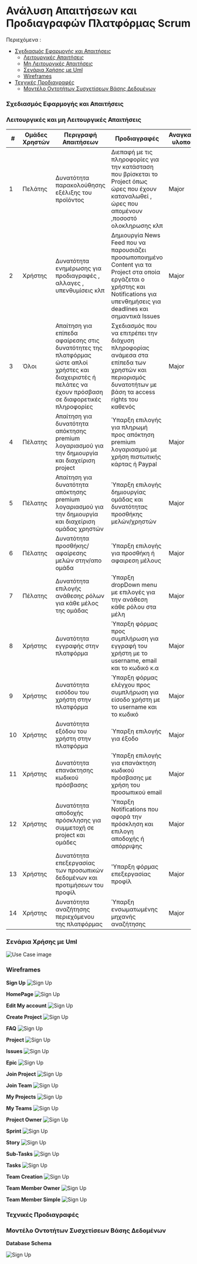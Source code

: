 # Ανάλυση Απαιτήσεων και Προδιαγραφών Πλατφόρμας Scrum

Περιεχόμενα :
- [Σχεδιασμός Εφαρμογής και Απαιτήσεις](#Σχεδιασμός-Εφαρμογής-και-Απαιτήσεις)
  - [Λειτουργικές Απαιτήσεις](#Λειτουργικές-Απαιτήσεις)
  - [Μη Λειτουργικές Απαιτήσεις](#Μη-Λειτουργικές-Απαιτήσεις)
  - [Σενάρια Χρήσης με Uml](#Σενάρια-Χρήσης-με-Uml)
  - [Wireframes](#Wireframes)
- [Τεχνικές Προδιαγραφές](#Τεχνικές-Προδιαγραφές)
  - [Μοντέλο Οντοτήτων Συσχετίσεων Βάσης Δεδομένων](#Μοντέλο-Οντοτήτων-Συσχετίσεων-Βάσης-Δεδομένων)

### Σχεδιασμός Εφαρμογής και Απαιτήσεις
### Λειτουργικές και μη Λειτουργικές Απαιτήσεις

| #             | Ομάδες Χρηστών   |  Περιγραφή Απαιτήσεων  | Προδιαγραφές | Αναγκαιότητα υλοποίησης |
| ------------- |------------------| -----------------------|--------------|-------------------------|
| 1 |Πελάτης| Δυνατότητα παρακολούθησης εξέλιξης του προϊόντος | Διεπαφή με τις πληροφορίες για την κατάσταση που βρίσκεται το Project όπως ώρες που έχουν καταναλωθεί , ώρες που απομένουν ,ποσοστό ολοκληρωσης κλπ | Major |
| 2 | Χρήστης | Δυνατότητα ενημέρωσης για προδιαγραφές , αλλαγες , υπενθυμίσεις κλπ | Δημιουργία News Feed που να παρουσιάζει προσωποποιημένο Content για τα Project στα οποία εργάζεται ο χρήστης και Notifications για υπενθημήσεις για deadlines και σημαντικά Issues | Major |
| 3 | Όλοι | Απαίτηση για επίπεδα αφαίρεσης στις δυνατότητες της πλατφόρμας ώστε απλοί χρήστες και διαχειριστές ή πελάτες να  έχουν πρόσβαση σε διαφορετικές πληροφορίες | Σχεδιασμός που να επιτρέπει την διάχυση πληροφορίας ανάμεσα στα επίπεδα των χρηστών και περιορισμός δυνατοτήτων με βάση τα access rights του καθενός | Major |
| 4 |Πέλατης | Απαίτηση για δυνατότητα απόκτησης premium λογαριασμού για την δημιουργία και διαχείριση project | Ύπαρξη επιλογής για πληρωμή προς απόκτηση premium λογαριασμού με χρήση πιστωτικής κάρτας ή Paypal | Major |
| 5 | Πέλατης |  Απαίτηση για δυνατότητα απόκτησης premium λογαριασμού για την δημιουργία και διαχείριση ομάδας χρηστών  | Ύπαρξη επιλογής δημιουργίας ομάδας και δυνατότητας προσθήκης μελών/χρηστών | Major |
| 6 | Πέλατης |  Δυνατότητα προσθήκης/αφαίρεσης μελών στην/απο ομάδα | Ύπαρξη επιλογής για προσθήκη ή αφαιρεση μέλους   | Major |
| 7 | Πέλατης |  Δυνατότητα επιλογής ανάθεσης ρόλων για κάθε μέλος της ομάδας | Ύπαρξη dropDown menu με επιλογές για την ανάθεση κάθε ρόλου στα μέλη  | Major |
| 8 | Χρήστης | Δυνατότητα εγγραφής στην πλατφόρμα  | Ύπαρξη φόρμας προς συμπλήρωση για εγγραφή του χρήστη με το username, email και το κωδικό κ.α | Major |
| 9 | Χρήστης | Δυνατότητα εισόδου του χρήστη στην πλατφόρμα  | Ύπαρξη φόρμας ελέγχου προς συμπλήρωση για είσοδο χρήστη με το username και το κωδικό | Major |
| 10 | Χρήστης | Δυνατότητα εξόδου του χρήστη στην πλατφόρμα  | Ύπαρξη επιλογής για έξοδο | Major |
| 11 | Χρήστης | Δυνατότητα επανάκτησης κωδικού πρόσβασης | Ύπαρξη επιλογής για επανάκτηση κωδικού πρόσβασης με χρήση του προσωπικού email | Major |
| 12 | Χρήστης | Δυνατότητα αποδοχής πρόσκλησης για συμμετοχή σε project και ομάδες | Ύπαρξη Notifications που αφορά την πρόσκληση και επιλογη αποδοχής ή απόρριψης | Major |
| 13 | Χρήστης | Δυνατότητα επεξεργασίας των προσωπικών δεδομένων και προτιμήσεων του προφίλ | 'Υπαρξη φόρμας επεξεργασίας προφίλ | Major |
| 14 | Χρήστης | Δυνατότητα αναζήτησης περιεχόμενου της πλατφόρμας | Ύπαρξη ενσωματωμένης μηχανής αναζήτησης | Major |


### Σενάρια Χρήσης με Uml
![Use Case image](https://github.com/PekosV/Codeine_TEL/blob/master/img/UseCase3.jpg)
### Wireframes

**Sign Up**
![Sign Up](https://github.com/PekosV/Codeine_TEL/blob/master/Wireframes%20PNG/SignUp.png)

**HomePage**
![Sign Up](https://github.com/PekosV/Codeine_TEL/blob/master/Wireframes%20PNG/HomePage.png)

**Edit My account**
![Sign Up](https://github.com/PekosV/Codeine_TEL/blob/master/Wireframes%20PNG/EditMyAccount.png)

**Create Project**
![Sign Up](https://github.com/PekosV/Codeine_TEL/blob/master/Wireframes%20PNG/CreateProject.png)

**FAQ**
![Sign Up](https://github.com/PekosV/Codeine_TEL/blob/master/Wireframes%20PNG/FAQ.png)

**Project**
![Sign Up](https://github.com/PekosV/Codeine_TEL/blob/master/Wireframes%20PNG/Project.png)

**Issues**
![Sign Up](https://github.com/PekosV/Codeine_TEL/blob/master/Wireframes%20PNG/Issues.png)

**Epic**
![Sign Up](https://github.com/PekosV/Codeine_TEL/blob/master/Wireframes%20PNG/Epic.png)

**Join Project**
![Sign Up](https://github.com/PekosV/Codeine_TEL/blob/master/Wireframes%20PNG/JoinProject.png)

**Join Team**
![Sign Up](https://github.com/PekosV/Codeine_TEL/blob/master/Wireframes%20PNG/JoinTeam.png)

**My Projects**
![Sign Up](https://github.com/PekosV/Codeine_TEL/blob/master/Wireframes%20PNG/MyProjects.png)

**My Teams**
![Sign Up](https://github.com/PekosV/Codeine_TEL/blob/master/Wireframes%20PNG/MyTeams.png)

**Project Owner** 
![Sign Up](https://github.com/PekosV/Codeine_TEL/blob/master/Wireframes%20PNG/ProjectOwner.png)

**Sprint**
![Sign Up](https://github.com/PekosV/Codeine_TEL/blob/master/Wireframes%20PNG/Sprint.png)

**Story**
![Sign Up](https://github.com/PekosV/Codeine_TEL/blob/master/Wireframes%20PNG/Story.png)

**Sub-Tasks**
![Sign Up](https://github.com/PekosV/Codeine_TEL/blob/master/Wireframes%20PNG/Sub-tasks.png)

**Tasks**
![Sign Up](https://github.com/PekosV/Codeine_TEL/blob/master/Wireframes%20PNG/Tasks.png)

**Team Creation**
![Sign Up](https://github.com/PekosV/Codeine_TEL/blob/master/Wireframes%20PNG/TeamCreation.png)

**Team Member Owner**
![Sign Up](https://github.com/PekosV/Codeine_TEL/blob/master/Wireframes%20PNG/TeamMemberOwner.png)

**Team Member Simple**
![Sign Up](https://github.com/PekosV/Codeine_TEL/blob/master/Wireframes%20PNG/TeamMemberSimple.png)



### Τεχνικές Προδιαγραφές
### Μοντέλο Οντοτήτων Συσχετίσεων Βάσης Δεδομένων

**Database Schema**

![Sign Up](https://github.com/PekosV/Codeine_TEL/blob/master/teldatabase.png)

